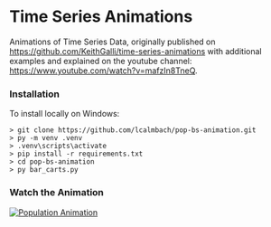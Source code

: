 # Time Series Animations

Animations of Time Series Data, originally published on https://github.com/KeithGalli/time-series-animations with additional examples and explained on 
the youtube channel: https://www.youtube.com/watch?v=mafzIn8TneQ.

### Installation
To install locally on Windows:

```
> git clone https://github.com/lcalmbach/pop-bs-animation.git
> py -m venv .venv
> .venv\scripts\activate
> pip install -r requirements.txt
> cd pop-bs-animation
> py bar_carts.py
```

### Watch the Animation
[![Population Animation](https://via.placeholder.com/600x400.png?text=Watch+Animation)](./outputs/population_bs_animation.mp4)